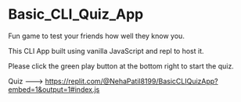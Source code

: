 # Basic_CLI_Quiz_App

Fun game to test your friends how well they know you.

This CLI App built using vanilla JavaScript and repl to host it.

Please click the green play button at the bottom right to start the quiz.

Quiz ---> https://replit.com/@NehaPatil8199/BasicCLIQuizApp?embed=1&output=1#index.js
